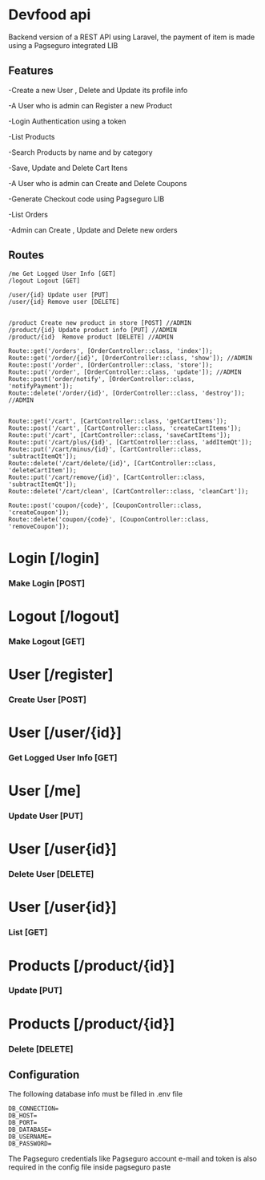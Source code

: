 # Devfood api
Backend version of a REST API using Laravel, the payment of item is made using a Pagseguro integrated LIB 

## Features
-Create a new User , Delete and Update its profile info

-A User who is admin can Register a new Product

-Login Authentication using a token

-List Products

-Search Products by name and by category

-Save, Update and Delete Cart Itens

-A User who is admin can Create and Delete Coupons

-Generate Checkout code using Pagseguro LIB

-List Orders

-Admin  can Create , Update and Delete new orders


## Routes

    /me Get Logged User Info [GET]    
    /logout Logout [GET]

    /user/{id} Update user [PUT]
    /user/{id} Remove user [DELETE] 
      

    /product Create new product in store [POST] //ADMIN
    /product/{id} Update product info [PUT] //ADMIN
    /product/{id}  Remove product [DELETE] //ADMIN

    Route::get('/orders', [OrderController::class, 'index']);
    Route::get('/order/{id}', [OrderController::class, 'show']); //ADMIN
    Route::post('/order', [OrderController::class, 'store']); 
    Route::put('/order', [OrderController::class, 'update']); //ADMIN
    Route::post('order/notify', [OrderController::class, 'notifyPayment']);
    Route::delete('/order/{id}', [OrderController::class, 'destroy']);  //ADMIN


    Route::get('/cart', [CartController::class, 'getCartItems']);
    Route::post('/cart', [CartController::class, 'createCartItems']);
    Route::put('/cart', [CartController::class, 'saveCartItems']);
    Route::put('/cart/plus/{id}', [CartController::class, 'addItemQt']);
    Route::put('/cart/minus/{id}', [CartController::class, 'subtractItemQt']);
    Route::delete('/cart/delete/{id}', [CartController::class, 'deleteCartItem']);
    Route::put('/cart/remove/{id}', [CartController::class, 'subtractItemQt']);
    Route::delete('/cart/clean', [CartController::class, 'cleanCart']);

    Route::post('coupon/{code}', [CouponController::class, 'createCoupon']);
    Route::delete('coupon/{code}', [CouponController::class, 'removeCoupon']);
    
# Login [/login]


### Make Login [POST]

# Logout [/logout]


### Make Logout [GET]

# User [/register]


### Create User  [POST]

# User [/user/{id}]

### Get Logged User Info  [GET]

# User [/me]

### Update User [PUT]

    
# User [/user{id}]

### Delete User [DELETE]

    
# User [/user{id}]


### List [GET]

# Products [/product/{id}]


### Update [PUT]

# Products [/product/{id}]


### Delete [DELETE]


## 

## Configuration

The following database info must be filled in .env file

    DB_CONNECTION=
    DB_HOST=
    DB_PORT=
    DB_DATABASE=
    DB_USERNAME=
    DB_PASSWORD=
    
The Pagseguro credentials like Pagseguro account e-mail and token is also required in the config file inside pagseguro paste
